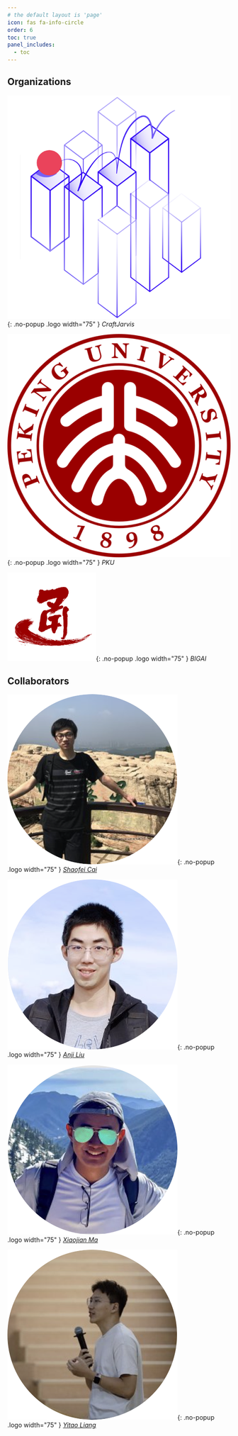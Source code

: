 ```yaml
---
# the default layout is 'page'
icon: fas fa-info-circle
order: 6
toc: true
panel_includes:
  - toc
---
```


<!-- ## Organizations

<div class="fit-content grid grid-cols-5 m-auto gap-4" markdown="1">

![MixLab](/assets/img/mixlab-logo.png){: .no-popup .logo width="75" }
_MixLab_

![UCSD](/assets/img/ucsd-logo.png){: .no-popup .logo width="75" }
_UCSD_

![MBZUAI](/assets/img/mbzuai-logo.png){: .no-popup .logo width="75" }
_MBZUAI_

![JHU](/assets/img/jhu-logo.png){: .no-popup .logo width="75" }
_JHU_

![CMU](/assets/img/cmu-logo.png){: .no-popup .logo width="75" }
_CMU_

![LLM360](/assets/img/llm360-logo.png){: .no-popup .logo width="75" }
_LLM360_

</div> -->

## Organizations

<div class="fit-content grid grid-cols-5 m-auto gap-4" markdown="1">

![CraftJarvis](/assets/img/CraftJarvis-icon.png){: .no-popup .logo width="75" }
_CraftJarvis_

![PKU](/assets/img/PKU-logo.png){: .no-popup .logo width="75" }
_PKU_

<!-- ![UCLA](/assets/img/UCLA-logo.png){: .no-popup .logo width="75" }
_UCLA_ -->

![BIGAI](/assets/img/BIGAI-logo.png){: .no-popup .logo width="75" }
_BIGAI_

</div>

## Collaborators

<div class="fit-content grid grid-cols-5 m-auto gap-4" markdown="1">

![Shaofei Cai](/assets/img/contributors/CaiShaofei.png){: .no-popup .logo width="75" }
_[Shaofei Cai](https://phython96.github.io/)_

![Anji Liu](/assets/img/contributors/LiuAnji.png){: .no-popup .logo width="75" }
_[Anji Liu](https://liuanji.github.io/)_

![Xiaojian Ma](/assets/img/contributors/MaXiaojian.png){: .no-popup .logo width="75" }
_[Xiaojian Ma](https://web.cs.ucla.edu/~xm/)_

![Yitao Liang](/assets/img/contributors/LiangYitao.png){: .no-popup .logo width="75" }
_[Yitao Liang](https://web.cs.ucla.edu/~yliang/)_

</div>